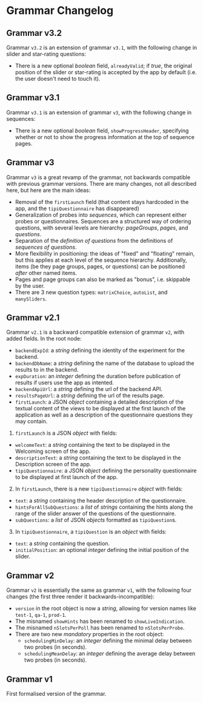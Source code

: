 Grammar Changelog
=================

Grammar v3.2
------------
Grammar `v3.2` is an extension of grammar `v3.1`, with the following change in slider and star-rating questions:
* There is a new optional *boolean* field, `alreadyValid`; if *true*, the original position of the slider or star-rating is accepted by the app by default (i.e. the user doesn't need to touch it).

Grammar v3.1
------------

Grammar `v3.1` is an extension of grammar `v3`, with the following change in sequences:
* There is a new optional *boolean* field, `showProgressHeader`, specifying whether or not to show the progress information at the top of sequence pages.

Grammar v3
----------

Grammar `v3` is a great revamp of the grammar, not backwards compatible with previous grammar versions. There are many changes, not all described here, but here are the main ideas:
* Removal of the `firstLaunch` field (that content stays hardcoded in the app, and the `tipiQuestionnaire` has disappeared)
* Generalization of probes into *sequences*, which can represent either probes or questionnaires. Sequences are a structured way of ordering questions, with several levels are hierarchy: *pageGroups*, *pages*, and *questions*.
* Separation of the *definition of questions* from the definitions of *sequences of questions*.
* More flexibility in positioning: the ideas of "fixed" and "floating" remain, but this applies at each level of the sequence hierarchy. Additionally, items (be they page groups, pages, or questions) can be positioned *after* other named items.
* Pages and page groups can also be marked as "bonus", i.e. skippable by the user.
* There are 3 new question types: `matrixChoice`, `autoList`, and `manySliders`.

Grammar v2.1
------------

Grammar `v2.1` is a backward compatible extension of grammar `v2`, with added fields. In the root node:
* `backendExpId`: a *string* defining the identity of the experiment for the backend.
* `backendDbName`: a *string* defining the name of the database to upload the results to in the backend.
* `expDuration`: an *integer* defining the duration before publication of results if users use the app as intented.
* `backendApiUrl`: a *string* defining the url of the backend API.
* `resultsPageUrl`: a *string* defining the url of the results page.
* `firstLaunch`: a JSON *object* containing a detailed description of the textual content of the views to be displayed at the first launch of the application as well as a description of the questionnaire questions they may contain.
1. `firstLaunch` is a JSON *object* with fields:
  * `welcomeText`: a *string* containing the text to be displayed in the Welcoming screen of the app.
  * `descriptionText`: a *string* containing the text to be displayed in the Description screen of the app.
  * `tipiQuestionnaire`: a JSON *object* defining the personality questionnaire to be displayed at first launch of the app.
2. In `firstLaunch`, there is a new `tipiQuestionnaire` *object* with fields:
  * `text`: a *string* containing the header description of the questionnaire.
  * `hintsForAllSubQuestions`: a *list* of *strings* containing the hints along the range of the slider answer of the questions of the questionnaire.
  * `subQuestions`: a *list* of JSON *objects* formatted as `tipiQuestion`s.
3. In `tipiQuestionnaire`, a `tipiQuestion` is an *object* with fields:
  * `text`: a *string* containing the question.
  * `initialPosition`: an optional *integer* defining the initial position of the slider.

Grammar v2
----------

Grammar `v2` is essentially the same as grammar `v1`, with the following four changes (the first three render it backwards-incompatible):
* `version` in the root object is now a *string*, allowing for version names like `test-1`, `qa-1`, `prod-1`.
* The misnamed `showHints` has been renamed to `showLiveIndication`.
* The misnamed `nSlotsPerPoll` has been renamed to `nSlotsPerProbe`.
* There are two new *mandatory* properties in the root object:
  * `schedulingMinDelay`: an *integer* defining the minimal delay between two probes (in seconds).
  * `schedulingMeanDelay`: an *integer* defining the average delay between two probes (in seconds).

Grammar v1
----------

First formalised version of the grammar.
